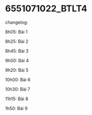 # 6551071022_BTLT4
changelog:

8h05: Bài 1

8h25: Bài 2

8h45: Bài 3

9h00: Bài 4

9h20: Bài 5

10h00: Bài 6

10h30: Bài 7

11h15: Bài 8

1h50: Bài 9
